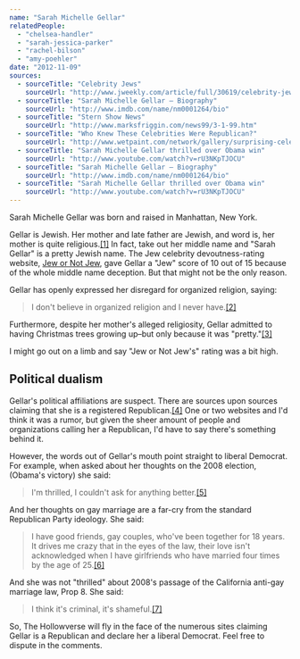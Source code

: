 ```yaml
---
name: "Sarah Michelle Gellar"
relatedPeople:
  - "chelsea-handler"
  - "sarah-jessica-parker"
  - "rachel-bilson"
  - "amy-poehler"
date: "2012-11-09"
sources:
  - sourceTitle: "Celebrity Jews"
    sourceUrl: "http://www.jweekly.com/article/full/30619/celebrity-jews/"
  - sourceTitle: "Sarah Michelle Gellar – Biography"
    sourceUrl: "http://www.imdb.com/name/nm0001264/bio"
  - sourceTitle: "Stern Show News"
    sourceUrl: "http://www.marksfriggin.com/news99/3-1-99.htm"
  - sourceTitle: "Who Knew These Celebrities Were Republican?"
    sourceUrl: "http://www.wetpaint.com/network/gallery/surprising-celebrities-who-are-republican/photo/surprising-republicans-sarah-michelle-gellar"
  - sourceTitle: "Sarah Michelle Gellar thrilled over Obama win"
    sourceUrl: "http://www.youtube.com/watch?v=rU3NKpTJOCU"
  - sourceTitle: "Sarah Michelle Gellar – Biography"
    sourceUrl: "http://www.imdb.com/name/nm0001264/bio"
  - sourceTitle: "Sarah Michelle Gellar thrilled over Obama win"
    sourceUrl: "http://www.youtube.com/watch?v=rU3NKpTJOCU"
---
```


Sarah Michelle Gellar was born and raised in Manhattan, New York.

Gellar is Jewish. Her mother and late father are Jewish, and word is, her mother is quite religious.<a class="source-citation" href="http://www.jweekly.com/article/full/30619/celebrity-jews/" title="Celebrity Jews">[1]</a> In fact, take out her middle name and "Sarah Gellar" is a pretty Jewish name. The Jew celebrity devoutness-rating website, [Jew or Not Jew](http://www.jewornotjew.com/profile.jsp?ID=157), gave Gellar a "Jew" score of 10 out of 15 because of the whole middle name deception. But that might not be the only reason.

Gellar has openly expressed her disregard for organized religion, saying:

>I don't believe in organized religion and I never have.<a class="source-citation" href="http://www.imdb.com/name/nm0001264/bio" title="Sarah Michelle Gellar – Biography">[2]</a>

Furthermore, despite her mother's alleged religiosity, Gellar admitted to having Christmas trees growing up–but only because it was "pretty."<a class="source-citation" href="http://www.marksfriggin.com/news99/3-1-99.htm" title="Stern Show News">[3]</a>

I might go out on a limb and say "Jew or Not Jew's" rating was a bit high.


## Political dualism

Gellar's political affiliations are suspect. There are sources upon sources claiming that she is a registered Republican.<a class="source-citation" href="http://www.wetpaint.com/network/gallery/surprising-celebrities-who-are-republican/photo/surprising-republicans-sarah-michelle-gellar" title="Who Knew These Celebrities Were Republican?">[4]</a> One or two websites and I'd think it was a rumor, but given the sheer amount of people and organizations calling her a Republican, I'd have to say there's something behind it.

However, the words out of Gellar's mouth point straight to liberal Democrat. For example, when asked about her thoughts on the 2008 election, (Obama's victory) she said:

>I'm thrilled, I couldn't ask for anything better.<a class="source-citation" href="http://www.youtube.com/watch?v=rU3NKpTJOCU" title="Sarah Michelle Gellar thrilled over Obama win">[5]</a>

And her thoughts on gay marriage are a far-cry from the standard Republican Party ideology. She said:

>I have good friends, gay couples, who've been together for 18 years. It drives me crazy that in the eyes of the law, their love isn't acknowledged when I have girlfriends who have married four times by the age of 25.<a class="source-citation" href="http://www.imdb.com/name/nm0001264/bio" title="Sarah Michelle Gellar – Biography">[6]</a>

And she was not "thrilled" about 2008's passage of the California anti-gay marriage law, Prop 8. She said:

>I think it's criminal, it's shameful.<a class="source-citation" href="http://www.youtube.com/watch?v=rU3NKpTJOCU" title="Sarah Michelle Gellar thrilled over Obama win">[7]</a>

So, The Hollowverse will fly in the face of the numerous sites claiming Gellar is a Republican and declare her a liberal Democrat. Feel free to dispute in the comments.